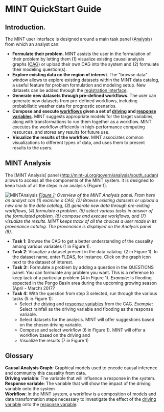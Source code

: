 # MINT QuickStart Guide

## Introduction.

The MINT user interface is designed around a main task panel ([Analysis](http://mint-system.org/govern/analysis/south_sudan)) from which an analyst can:
* **Formulate their problem**. MINT assists the user in the formulation of their problem by letting them (1) visualize existing causal analysis graphs ([CAG](#cag)) or upload their own CAG into the system and (2) formulate their modeling question(s).
* **Explore existing data on the region of interest**. The "browse data" window allows to explore existing datasets within the MINT data catalog, a useful feature for problem formulation and modeling setup. New datasets can be added through the [registration interface](http://mint-system.org/results/publish).
* **Generate new datasets through pre-defined workflows**. The user can generate new datasets from pre-defined workflows, including probabilistic weather data for prognostic scenarios.
* **Compose and execute [workflows](#workflow_def) given a set of [driving](#drivingvar_def) and [response variables](#responsevar_def)**. MINT suggests appropriate models for the target variables, along with transformations to run them together as a workflow. MINT executes the workflow efficiently in high-performance computing resources, and stores any results for future use.
* **Visualize the results of the workflow**. MINT associates common visualizations to different types of data, and uses them to present results to the users.

## MINT Analysis

The [MINT Analysis] panel (http://mint-ui.org/govern/analysis/south_sudan) allows to access all the components of the MINT system. It is designed to keep track of all the steps in an analysis (<a name='fig1'>Figure 1</a>).

![MINTAnalysis](https://github.com/mintproject/MINT_USERGUIDE/blob/master/Figures/MainControlPanel.jpg?raw=true)
*[Figure 1](#fig1): Overview of the MINT Analysis panel. From here an analyst can (1) examine a CAG, (2) Browse existing datasets or upload a new one to the data catalog, (3) generate new data through pre-exiting workflows, (4) formulate a problem, (5) select various tasks in answer of the formulated problem, (6) compose and execute workflows, and (7) visualize the results. MINT keeps track of all the choices a user made in its provenance catalog. The provenance is displayed on the Analysis panel (8).*

* **Task 1**: Browse the CAG to get a better understanding of the causality among various variables (1 in <a name='fig1'>Figure 1</a>).
* **Task 2**: Visualize a dataset present in the data catalog. (2 in <a name='fig1'>Figure 1</a>). In the dataset name, enter FLDAS, for instance. Click on the graph icon next to the dataset of interest.
* **Task 3:**: Formulate a problem by adding a question in the QUESTIONS panel. You can formulate any problem you want. This is a reference to keep tack of a particular problem (4 in <a name='fig1'>Figure 1</a>).
*Example*: Is flooding expected in the Pongo Basin area during the upcoming growing season (April - March) 2017?
* **Task 4:** With the question from step 3 selected, run through the various tasks (5 in <a name='fig1'>Figure 1</a>):
  * Select the [driving](#drivingvar_def) and [response variables](#responsevar_def) from the CAG.
  *Example*: Select rainfall as the driving variable and flooding as the response variable.
  * Select datasets for the analysis. MINT will offer suggestions based on the chosen driving variable.
  * Compose and select workflow (6 in <a name='fig1'>Figure 1</a>). MINT will offer a workflow based on the driving and
  * Visualize the results (7 in <a name='fig1'>Figure 1</a>)

## Glossary
<a name="cag">**Causal Analysis Graph**</a>: Graphical models used to encode causal inference and community this causality from data.   
<a name="drivingvar_def">**Driving variable**</a>: The variable that will influence a response in the system.  
<a name="responsevar_def">**Response variable**</a>: The variable that will show the impact of the driving variable onto the system  
<a name="workflow_def">**Workflow**</a>: In the MINT system, a workflow is a composition of models and data transformation steps necessary to investigate the effect of the [driving variable](#drivingvar_def) onto the [response variable](#responsevar_def).
